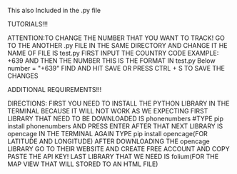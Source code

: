 This also Included in the .py file 
                      
TUTORIALS!!!

ATTENTION:TO CHANGE THE NUMBER THAT YOU WANT TO TRACK!
GO TO THE ANOTHER .py FILE IN THE SAME DIRECTORY AND CHANGE IT
HE NAME OF FILE IS test.py
FIRST INPUT THE COUNTRY CODE EXAMPLE: +639 AND THEN THE NUMBER
THIS IS THE FORMAT IN test.py Below
number = "+639<YOUR NUMBER YOU WANT TO TRACK ANY NUMBER NOT ONLY IN PHILIPPINES WILL ALSO WORK>"
FIND AND HIT SAVE OR PRESS CTRL + S TO SAVE THE CHANGES

ADDITIONAL REQUIREMENTS!!!

DIRECTIONS:
FIRST YOU NEED TO INSTALL THE PYTHON LIBRARY IN THE TERMINAL BECAUSE IT WILL NOT WORK AS WE EXPECTING
FIRST LIBRARY THAT NEED TO BE DOWNLOADED IS phonenumbers
#TYPE pip install phonenumbers AND PRESS ENTER
AFTER THAT NEXT LIBRARY IS opencage
IN THE TERMINAL AGAIN TYPE pip install opencage(FOR LATITUDE AND LONGITUDE)
AFTER DOWNLOADING THE opencage LIBRARY GO TO THEIR WEBSITE AND CREATE FREE ACCOUNT AND COPY PASTE THE API KEY!
LAST LIBRARY THAT WE NEED IS folium(FOR THE MAP VIEW THAT WILL STORED TO AN HTML FILE)
